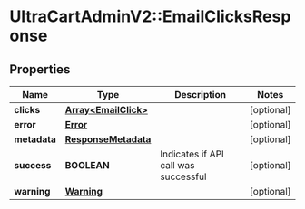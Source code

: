# UltraCartAdminV2::EmailClicksResponse

## Properties
Name | Type | Description | Notes
------------ | ------------- | ------------- | -------------
**clicks** | [**Array&lt;EmailClick&gt;**](EmailClick.md) |  | [optional] 
**error** | [**Error**](Error.md) |  | [optional] 
**metadata** | [**ResponseMetadata**](ResponseMetadata.md) |  | [optional] 
**success** | **BOOLEAN** | Indicates if API call was successful | [optional] 
**warning** | [**Warning**](Warning.md) |  | [optional] 


